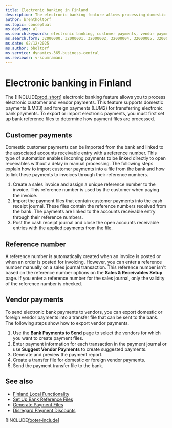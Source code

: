 ```yaml
---
title: Electronic banking in Finland
description: The electronic banking feature allows processing domestic and foreign payments. Set up bank reference files first to export or import electronic payments.
author: brentholtorf
ms.topic: conceptual
ms.devlang: al
ms.search.keywords: electronic banking, customer payments, vendor payments, reference number
ms.search.form: 32000000, 32000001, 32000002, 32000004, 32000005, 32000006
ms.date: 02/12/2025
ms.author: bholtorf
ms.service: dynamics-365-business-central
ms.reviewer: v-soumramani
---
```


# Electronic banking in Finland

The [!INCLUDE[prod_short](../../includes/prod_short.md)] electronic banking feature allows you to process electronic customer and vendor payments. This feature supports domestic payments (LM03) and foreign payments (LUM2) for transferring electronic bank payments. To export or import electronic payments, you must first set up bank reference files to determine how payment files are processed.  

## Customer payments

Domestic customer payments can be imported from the bank and linked to the associated accounts receivable entry with a reference number. This type of automation enables incoming payments to be linked directly to open receivables without a delay in manual processing. The following steps explain how to import customer payments into a file from the bank and how to link these payments to invoices through their reference numbers.  

1. Create a sales invoice and assign a unique reference number to the invoice. This reference number is used by the customer when paying the invoice.  
1. Import the payment files that contain customer payments into the cash receipt journal. These files contain the reference numbers received from the bank. The payments are linked to the accounts receivable entry through their reference numbers.  
1. Post the cash receipt journal and close the open accounts receivable entries with the applied payments from the file.  

## Reference number

A reference number is automatically created when an invoice is posted or when an order is posted for invoicing. However, you can enter a reference number manually on a sales journal transaction. This reference number isn't based on the reference number options on the **Sales & Receivables Setup** page. If you enter a reference number for the sales journal, only the validity of the reference number is checked.  

## Vendor payments

To send electronic bank payments to vendors, you can export domestic or foreign vendor payments into a transfer file that can be sent to the bank. The following steps show how to export vendor payments.  

1. Use the **Bank Payments to Send** page to select the vendors for which you want to create payment files.  
1. Enter payment information for each transaction in the payment journal or use **Suggest Vendor Payments** to create suggested payments.  
1. Generate and preview the payment report.  
1. Create a transfer file for domestic or foreign vendor payments.  
1. Send the payment transfer file to the bank.  

## See also

- [Finland Local Functionality](finland-local-functionality.md)
- [Set Up Bank Reference Files](how-to-set-up-bank-reference-files.md)
- [Generate Payment Files](how-to-generate-payment-files.md)
- [Disregard Payment Discounts](how-to-disregard-payment-discounts.md)

[!INCLUDE[footer-include](../../includes/footer-banner.md)]
